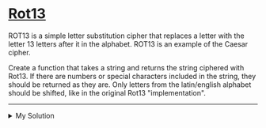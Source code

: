 # [Rot13](https://www.codewars.com/kata/530e15517bc88ac656000716)

ROT13 is a simple letter substitution cipher that replaces a letter with the letter 13 letters after it in the alphabet.
ROT13 is an example of the Caesar cipher.

Create a function that takes a string and returns the string ciphered with Rot13. If there are numbers or special
characters included in the string, they should be returned as they are. Only letters from the latin/english alphabet
should be shifted, like in the original Rot13 "implementation".

---

<details><summary>My Solution</summary>

```js
function rot13(message) {
  // charCode for A-Z: 65-90, a-z: 97-122
  return message
    .split('')
    .map(char => {
      const charCode = char.charCodeAt()
      if (charCode >= 65 && charCode <= 90) {
        return String.fromCharCode(((charCode + 13 - 65) % 26) + 65)
      } else if (charCode >= 97 && charCode <= 122) {
        return String.fromCharCode(((charCode + 13 - 97) % 26) + 97)
      } else {
        return char
      }
    })
    .join('')
}
```

</details>
